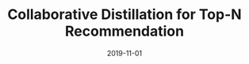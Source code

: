 ---
layout: post
title: "Collaborative Distillation for Top-N Recommendation"
description: "Jae-woong Lee, Minjin Choi, Jongwuk Lee, Hyunjung Shim<br>IEEE International Conference on Data Mining (ICDM), Beijing, China, Nov 2019<br>(Acceptance Rate: 9.08% , 95/1046)"
date: 2019-11-01
tags: ["RS"]
categories: ["publication", "publication_international", "conference", "conference_international"]
comments: true
---
